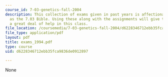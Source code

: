 ```yaml
---
course_id: 7-03-genetics-fall-2004
description: This collection of exams given in past years is affectionately known
  as the 7.03 Bible. Using these along with the assignments will give the student
  a great deal of help in this class.
file_location: /coursemedia/7-03-genetics-fall-2004/d6228346712ebb35fca9836de0912897_exams_1994.pdf
file_type: application/pdf
layout: pdf
title: exams_1994.pdf
type: course
uid: d6228346712ebb35fca9836de0912897

---
```

None